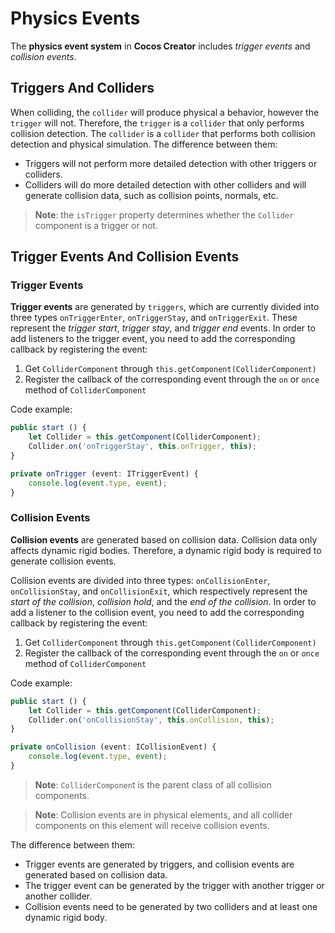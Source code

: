 # Physics Events

The __physics event system__ in __Cocos Creator__ includes *trigger events* and *collision events*.

## Triggers And Colliders

When colliding, the `collider` will produce physical a behavior, however the `trigger` will not. Therefore, the `trigger` is a `collider` that only performs collision detection. The `collider` is a `collider` that performs both collision detection and physical simulation. The difference between them:

- Triggers will not perform more detailed detection with other triggers or colliders.
- Colliders will do more detailed detection with other colliders and will generate collision data, such as collision points, normals, etc.

> **Note**: the `isTrigger` property determines whether the `Collider` component is a trigger or not.

## Trigger Events And Collision Events

### Trigger Events

__Trigger events__ are generated by `triggers`, which are currently divided into three types `onTriggerEnter`, `onTriggerStay`, and `onTriggerExit`. These represent the *trigger start*, *trigger stay*, and *trigger end* events. In order to add listeners to the trigger event, you need to add the corresponding callback by registering the event:

1. Get `ColliderComponent` through `this.getComponent(ColliderComponent)`
2. Register the callback of the corresponding event through the `on` or `once` method of `ColliderComponent`

Code example:

```ts
public start () {
    let Collider = this.getComponent(ColliderComponent);
    Collider.on('onTriggerStay', this.onTrigger, this);
}

private onTrigger (event: ITriggerEvent) {
    console.log(event.type, event);
}
```

### Collision Events

__Collision events__ are generated based on collision data. Collision data only affects dynamic rigid bodies. Therefore, a dynamic rigid body is required to generate collision events.

Collision events are divided into three types: `onCollisionEnter`, `onCollisionStay`, and `onCollisionExit`, which respectively represent the *start of the collision*, *collision hold*, and the *end of the collision*. In order to add a listener to the collision event, you need to add the corresponding callback by registering the event:

1. Get `ColliderComponent` through `this.getComponent(ColliderComponent)`
2. Register the callback of the corresponding event through the `on` or `once` method of `ColliderComponent`

Code example:

```ts
public start () {
    let Collider = this.getComponent(ColliderComponent);
    Collider.on('onCollisionStay', this.onCollision, this);
}

private onCollision (event: ICollisionEvent) {
    console.log(event.type, event);
}
```

> **Note**: `ColliderComponen`t is the parent class of all collision components.

> **Note**: Collision events are in physical elements, and all collider components on this element will receive collision events.

The difference between them:

- Trigger events are generated by triggers, and collision events are generated based on collision data.
- The trigger event can be generated by the trigger with another trigger or another collider.
- Collision events need to be generated by two colliders and at least one dynamic rigid body.
